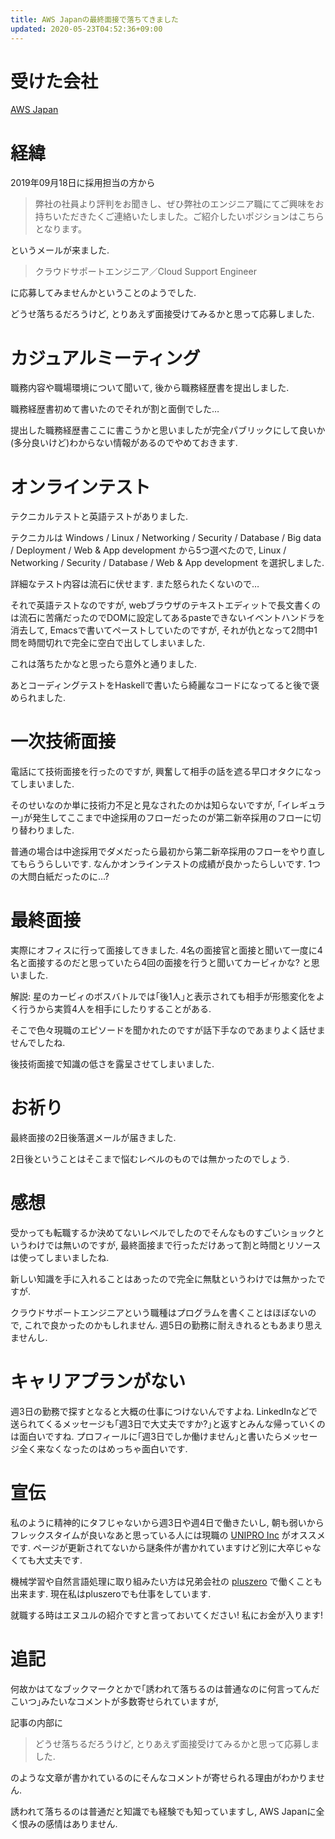 ```yaml
---
title: AWS Japanの最終面接で落ちてきました
updated: 2020-05-23T04:52:36+09:00
---
```


# 受けた会社

[AWS Japan](https://aws.amazon.com/jp/careers/)

# 経緯

2019年09月18日に採用担当の方から

> 弊社の社員より評判をお聞きし、ぜひ弊社のエンジニア職にてご興味をお持ちいただきたくご連絡いたしました。ご紹介したいポジションはこちらとなります。

というメールが来ました.

> クラウドサポートエンジニア／Cloud Support Engineer

に応募してみませんかということのようでした.

どうせ落ちるだろうけど,
とりあえず面接受けてみるかと思って応募しました.

# カジュアルミーティング

職務内容や職場環境について聞いて,
後から職務経歴書を提出しました.

職務経歴書初めて書いたのでそれが割と面倒でした…

提出した職務経歴書ここに書こうかと思いましたが完全パブリックにして良いか(多分良いけど)わからない情報があるのでやめておきます.

# オンラインテスト

テクニカルテストと英語テストがありました.

テクニカルは
Windows / Linux / Networking / Security / Database / Big data / Deployment / Web & App development
から5つ選べたので,
Linux / Networking / Security / Database / Web & App development
を選択しました.

詳細なテスト内容は流石に伏せます.
また怒られたくないので…

それで英語テストなのですが,
webブラウザのテキストエディットで長文書くのは流石に苦痛だったのでDOMに設定してあるpasteできないイベントハンドラを消去して,
Emacsで書いてペーストしていたのですが,
それが仇となって2問中1問を時間切れで完全に空白で出してしまいました.

これは落ちたかなと思ったら意外と通りました.

あとコーディングテストをHaskellで書いたら綺麗なコードになってると後で褒められました.

# 一次技術面接

電話にて技術面接を行ったのですが,
興奮して相手の話を遮る早口オタクになってしまいました.

そのせいなのか単に技術力不足と見なされたのかは知らないですが,
｢イレギュラー｣が発生してここまで中途採用のフローだったのが第二新卒採用のフローに切り替わりました.

普通の場合は中途採用でダメだったら最初から第二新卒採用のフローをやり直してもらうらしいです.
なんかオンラインテストの成績が良かったらしいです.
1つの大問白紙だったのに…?

# 最終面接

実際にオフィスに行って面接してきました.
4名の面接官と面接と聞いて一度に4名と面接するのだと思っていたら4回の面接を行うと聞いてカービィかな?
と思いました.

解説: 星のカービィのボスバトルでは｢後1人｣と表示されても相手が形態変化をよく行うから実質4人を相手にしたりすることがある.

そこで色々現職のエピソードを聞かれたのですが話下手なのであまりよく話せませんでしたね.

後技術面接で知識の低さを露呈させてしまいました.

# お祈り

最終面接の2日後落選メールが届きました.

2日後ということはそこまで悩むレベルのものでは無かったのでしょう.

# 感想

受かっても転職するか決めてないレベルでしたのでそんなものすごいショックというわけでは無いのですが,
最終面接まで行っただけあって割と時間とリソースは使ってしまいましたね.

新しい知識を手に入れることはあったので完全に無駄というわけでは無かったですが.

クラウドサポートエンジニアという職種はプログラムを書くことはほぼないので,
これで良かったのかもしれません.
週5日の勤務に耐えきれるともあまり思えませんし.

# キャリアプランがない

週3日の勤務で探すとなると大概の仕事につけないんですよね.
LinkedInなどで送られてくるメッセージも｢週3日で大丈夫ですか?｣と返すとみんな帰っていくのは面白いですね.
プロフィールに｢週3日でしか働けません｣と書いたらメッセージ全く来なくなったのはめっちゃ面白いです.

# 宣伝

私のように精神的にタフじゃないから週3日や週4日で働きたいし,
朝も弱いからフレックスタイムが良いなあと思っている人には現職の
[UNIPRO Inc](https://unipro.co.jp/)
がオススメです.
ページが更新されてないから謎条件が書かれていますけど別に大卒じゃなくても大丈夫です.

機械学習や自然言語処理に取り組みたい方は兄弟会社の
[pluszero](https://plus-zero.co.jp/)
で働くことも出来ます.
現在私はpluszeroでも仕事をしています.

就職する時はエヌユルの紹介ですと言っておいてください!
私にお金が入ります!

# 追記

何故かはてなブックマークとかで｢誘われて落ちるのは普通なのに何言ってんだこいつ｣みたいなコメントが多数寄せられていますが,

記事の内部に

> どうせ落ちるだろうけど,
> とりあえず面接受けてみるかと思って応募しました.

のような文章が書かれているのにそんなコメントが寄せられる理由がわかりません.

誘われて落ちるのは普通だと知識でも経験でも知っていますし,
AWS Japanに全く恨みの感情はありません.
